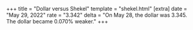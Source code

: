+++
title = "Dollar versus Shekel"
template = "shekel.html"
[extra]
date = "May 29, 2022"
rate = "3.342"
delta = "On May 28, the dollar was 3.345. The dollar became 0.070% weaker."
+++
